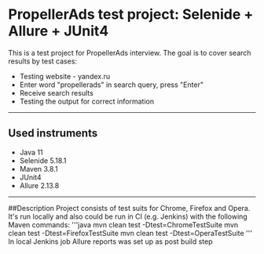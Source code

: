 # PropellerAds test project: Selenide + Allure + JUnit4
This is a test project for PropellerAds interview. The goal is to cover search results by test cases:
+ Testing website - yandex.ru
+ Enter word "propellerads" in search query, press "Enter"
+ Receive search results
+ Testing the output for correct information
__________________________________________________________________________________________________________________________________________________________________________________
## Used instruments 
+ Java 11
+ Selenide 5.18.1
+ Maven 3.8.1
+ JUnit4
+ Allure 2.13.8
__________________________________________________________________________________________________________________________________________________________________________________
##Description
Project consists of test suits for Chrome, Firefox and Opera. It's run locally and also could be run in CI (e.g. Jenkins) with the following Maven commands:
'''java
mvn clean test -Dtest=ChromeTestSuite
mvn clean test -Dtest=FirefoxTestSuite
mvn clean test -Dtest=OperaTestSuite
'''
In local Jenkins job Allure reports was set up as post build step
